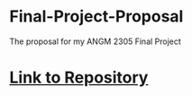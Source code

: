 # Final-Project-Proposal

The proposal for my ANGM 2305 Final Project

# [Link to Repository]([url](https://github.com/Dev-McElroy/Final-Project-Proposal.git))
